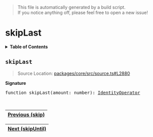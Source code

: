 > This file is automatically generated by a build script.<br>If you notice anything off, please feel free to open a new issue!

# skipLast

<details><summary><b>Table of Contents</b></summary><br>

1. [<code>skipLast</code>](#skipLast)</details>

## <a name="skipLast"></a><code>skipLast</code>

> Source Location: [packages\/core\/src\/source.ts#L2880](..\/..\/packages\/core\/src\/source.ts#L2880)

<b>Signature</b>

<pre>function skipLast(amount: number): <a href="../01-api-basics/04-Operator.md#IdentityOperator">IdentityOperator</a></pre><br>

| [Previous \(skip\)](066-skip.md#readme) |
| --- |

<div align="right">

| [Next \(skipUntil\)](068-skipUntil.md#readme) |
| --- |
</div>
